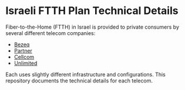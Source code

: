 # Israeli FTTH Plan Technical Details

Fiber-to-the-Home (FTTH) in Israel is provided to private consumers by several different telecom companies:

  - [Bezeq](https://www.bezeq.co.il/)
  - [Partner](https://www.partner.co.il/)
  - [Cellcom](https://cellcom.co.il/)
  - [Unlimited](https://www.unlimited.net.il/)

Each uses slightly different infrastructure and configurations. This repository documents the technical details for each telecom.